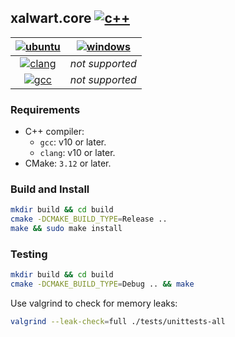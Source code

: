## xalwart.core [![c++](https://img.shields.io/badge/c%2B%2B-20-6c85cf)](https://isocpp.org/)

| [![ubuntu](https://img.shields.io/static/v1?message=Ubuntu&logo=ubuntu&labelColor=ef4800&color=5c5c5c&logoColor=white&label=%20)](https://ubuntu.com/) | [![windows](https://img.shields.io/static/v1?message=Windows&logo=windows&labelColor=blue&color=5c5c5c&logoColor=white&label=%20)](https://www.microsoft.com/en-us/windows/) |
|:---:|:---:|
| [![clang](https://github.com/YuriyLisovskiy/xalwart.core/actions/workflows/tests-clang-ubuntu.yml/badge.svg)](https://github.com/YuriyLisovskiy/xalwart.core/actions/workflows/tests-clang-ubuntu.yml) | *not supported* |
| [![gcc](https://github.com/YuriyLisovskiy/xalwart.core/actions/workflows/tests-gcc-ubuntu.yml/badge.svg)](https://github.com/YuriyLisovskiy/xalwart.core/actions/workflows/tests-gcc-ubuntu.yml) | *not supported* |

### Requirements
- C++ compiler:
    - `gcc`: v10 or later.
    - `clang`: v10 or later.
- CMake: `3.12` or later.

### Build and Install
```bash
mkdir build && cd build
cmake -DCMAKE_BUILD_TYPE=Release ..
make && sudo make install
```

### Testing
```bash
mkdir build && cd build
cmake -DCMAKE_BUILD_TYPE=Debug .. && make
```

Use valgrind to check for memory leaks:
```bash
valgrind --leak-check=full ./tests/unittests-all
```
